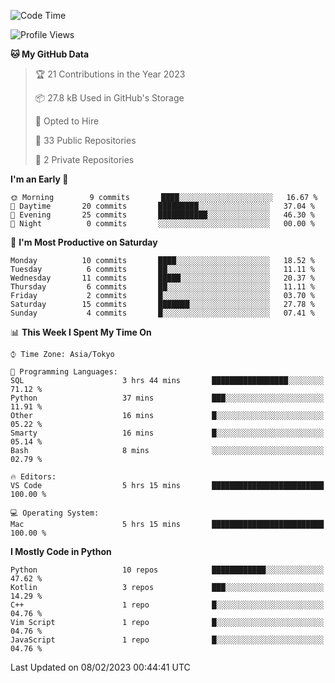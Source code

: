 <!--START_SECTION:waka-->
![Code Time](http://img.shields.io/badge/Code%20Time-555%20hrs%2040%20mins-blue)

![Profile Views](http://img.shields.io/badge/Profile%20Views-0-blue)

**🐱 My GitHub Data** 

> 🏆 21 Contributions in the Year 2023
 > 
> 📦 27.8 kB Used in GitHub's Storage 
 > 
> 💼 Opted to Hire
 > 
> 📜 33 Public Repositories 
 > 
> 🔑 2 Private Repositories  
 > 
**I'm an Early 🐤** 

```text
🌞 Morning        9 commits       ████░░░░░░░░░░░░░░░░░░░░░   16.67 % 
🌆 Daytime       20 commits       █████████░░░░░░░░░░░░░░░░   37.04 % 
🌃 Evening       25 commits       ███████████░░░░░░░░░░░░░░   46.30 % 
🌙 Night          0 commits       ░░░░░░░░░░░░░░░░░░░░░░░░░   00.00 % 

```
📅 **I'm Most Productive on Saturday** 

```text
Monday          10 commits       ████░░░░░░░░░░░░░░░░░░░░░   18.52 % 
Tuesday          6 commits       ██░░░░░░░░░░░░░░░░░░░░░░░   11.11 % 
Wednesday       11 commits       █████░░░░░░░░░░░░░░░░░░░░   20.37 % 
Thursday         6 commits       ██░░░░░░░░░░░░░░░░░░░░░░░   11.11 % 
Friday           2 commits       █░░░░░░░░░░░░░░░░░░░░░░░░   03.70 % 
Saturday        15 commits       ███████░░░░░░░░░░░░░░░░░░   27.78 % 
Sunday           4 commits       █░░░░░░░░░░░░░░░░░░░░░░░░   07.41 % 

```


📊 **This Week I Spent My Time On** 

```text
⌚︎ Time Zone: Asia/Tokyo

💬 Programming Languages: 
SQL                      3 hrs 44 mins       █████████████████░░░░░░░░   71.12 % 
Python                   37 mins             ███░░░░░░░░░░░░░░░░░░░░░░   11.91 % 
Other                    16 mins             █░░░░░░░░░░░░░░░░░░░░░░░░   05.22 % 
Smarty                   16 mins             █░░░░░░░░░░░░░░░░░░░░░░░░   05.14 % 
Bash                     8 mins              ░░░░░░░░░░░░░░░░░░░░░░░░░   02.79 % 

🔥 Editors: 
VS Code                  5 hrs 15 mins       █████████████████████████   100.00 % 

💻 Operating System: 
Mac                      5 hrs 15 mins       █████████████████████████   100.00 % 

```

**I Mostly Code in Python** 

```text
Python                   10 repos            ████████████░░░░░░░░░░░░░   47.62 % 
Kotlin                   3 repos             ███░░░░░░░░░░░░░░░░░░░░░░   14.29 % 
C++                      1 repo              █░░░░░░░░░░░░░░░░░░░░░░░░   04.76 % 
Vim Script               1 repo              █░░░░░░░░░░░░░░░░░░░░░░░░   04.76 % 
JavaScript               1 repo              █░░░░░░░░░░░░░░░░░░░░░░░░   04.76 % 

```



 Last Updated on 08/02/2023 00:44:41 UTC
<!--END_SECTION:waka-->

